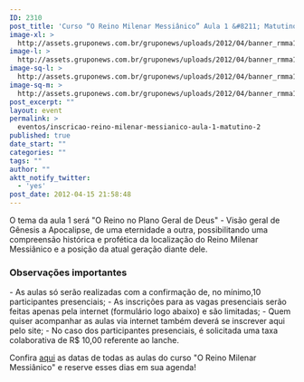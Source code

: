 ```yaml
---
ID: 2310
post_title: 'Curso “O Reino Milenar Messiânico” Aula 1 &#8211; Matutino'
image-xl: >
  http://assets.gruponews.com.br/gruponews/uploads/2012/04/banner_rmma1.jpg
image-l: >
  http://assets.gruponews.com.br/gruponews/uploads/2012/04/banner_rmma1.jpg
image-sq-l: >
  http://assets.gruponews.com.br/gruponews/uploads/2012/04/banner_rmma1.jpg
image-sq-m: >
  http://assets.gruponews.com.br/gruponews/uploads/2012/04/banner_rmma1-720x320.jpg
post_excerpt: ""
layout: event
permalink: >
  eventos/inscricao-reino-milenar-messianico-aula-1-matutino-2
published: true
date_start: ""
categories: ""
tags: ""
author: ""
aktt_notify_twitter:
  - 'yes'
post_date: 2012-04-15 21:58:48
---
```

O tema da aula 1 será "O Reino no Plano Geral de Deus" - Visão geral de Gênesis a Apocalipse, de uma eternidade a outra, possibilitando uma compreensão histórica e profética da localização do Reino Milenar Messiânico e a posição da atual geração diante dele.
<h3>Observações importantes</h3>
- As aulas só serão realizadas com a confirmação de, no mínimo,10 participantes presenciais;
- As inscrições para as vagas presenciais serão feitas apenas pela internet (formulário logo abaixo) e são limitadas;
- Quem quiser acompanhar as aulas via internet também deverá se inscrever aqui pelo site;
- No caso dos participantes presenciais, é solicitada uma taxa colaborativa de R$ 10,00 referente ao lanche.

Confira <a href="http://www.gruponews.com.br/2012/04/novidades-curso-rmm.html">aqui</a> as datas de todas as aulas do curso "O Reino Milenar Messiânico" e reserve esses dias em sua agenda!